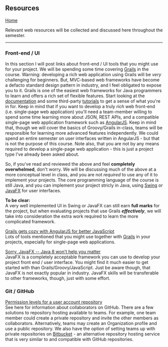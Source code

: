 ## Resources  
[Home](README.md)

Relevant web resources will be collected and discussed here throughout the semester.

---

### Front-end / UI  

In this section I will post links about front-end / UI tools that you might use for your project. We will be spending some time covering [Grails](www.grails.org) in the course. Warning: developing a rich web application using Grails will be *very* challenging for beginners. But, MVC-based web frameworks have become a defacto standard design pattern in industry, and I feel obligated to expose you to it. Grails is one of the easiest web frameworks for Java programmers to learn and offers a rich set of flexible features. Start looking at the [documentation](http://docs.grails.org/latest/guide/gettingStarted.html) and some third-party [tutorials](http://grails.asia/grails-tutorial-for-beginners/) to get a sense of what you're in for. Keep in mind that if you want to develop a truly *rich* web front-end (i.e. single-page web application) you'll need a team-member willing to spend some time learning more about JSON, REST APIs, and a compatible single-page web application framework such as [AngularJS](https://angularjs.org/). Keep in mind that, though we will cover the basics of Groovy/Grails in-class, teams will be responsible for learning more advanced features independently. We could spend an entire semester on user interfaces written in AngularJS - but that is not the purpose of this course. Note also, that you are not by any means required to develop a single-page web application - this is just a project type I've already been asked about.

So, if you've read and reviewed the above and feel **completely overwhelmed**, don't worry. We will be discussing much of the above at a more conceptual level in class, and you are not *required* to use any of it to implement your projects. The core programming language of the course is still Java, and you can implement your project stricly in Java, using [Swing](https://docs.oracle.com/javase/tutorial/uiswing/) or [JavaFX](http://docs.oracle.com/javafx/2/get_started/jfxpub-get_started.htm) for user interfaces.  

**To be clear:**  
A very well implemented UI in Swing or JavaFX can still earn **full marks** for the project, but when evaluating projects that use Grails ***effectively***, we will take into consideration the extra work required to learn the more complicated framework. 



[Grails gets cozy with AngularJS for better JavaScript](http://www.infoworld.com/article/2988234/javascript/grails-gets-cozy-with-angularjs-for-better-javascript.html)  
Lots of tools mentioned that you might use together with [Grails](http://www.grails.org/) in your projects, especially for single-page web applications.

[Sorry, JavaFX -- Java 8 won't help you matter](http://www.infoworld.com/article/2610802/java/sorry--javafx----java-8-won-t-help-you-matter.html)  
JavaFX is a completely acceptable framework you can use to develop your project front end / user interface. You might find it much easier to get started with than Grails/Groovy/JavaScript. Just be aware though, that JavaFX is not exactly popular in industry. JavaFX skills will be transferable to other frameworks, though, just with some effort.

### Git / GitHub

[Permission levels for a user account repository](https://help.github.com/articles/permission-levels-for-a-user-account-repository/)  
See here for information about collaborators on GitHub. There are a few solutions to repository hosting available to teams. For example, one team member could create a private repository and invite the other members as collaborators. Alternatively, teams may create an Organization profile and use a public repository. We also have the option of setting teams up with private repositories on [Bitbucket](https://bitbucket.org/) - an alternative repository hosting service that is very similar to and compatible with GitHub repositories.
